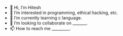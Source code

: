 - 👋 Hi, I’m Hitesh
- 👀 I’m interested in programming, ethical hacking, etc.
- 🌱 I’m currently learning c language.
- 💞️ I’m looking to collaborate on _______.
- 📫 How to reach me _________.

<!---
hitesh-04/hitesh-04 is a ✨ special ✨ repository because its `README.md` (this file) appears on your GitHub profile.
You can click the Preview link to take a look at your changes.
--->
